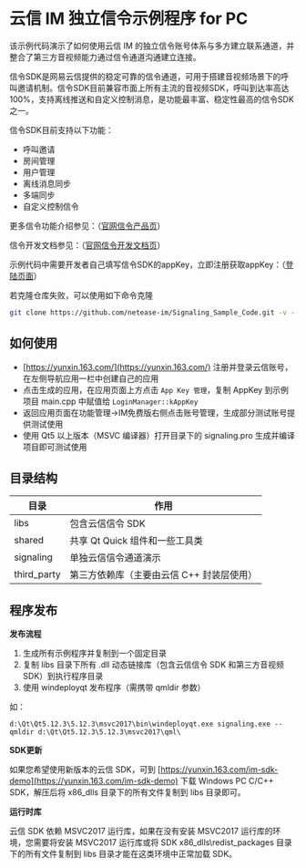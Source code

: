 
# 云信 IM 独立信令示例程序 for PC

该示例代码演示了如何使用云信 IM 的独立信令账号体系与多方建立联系通道，并整合了第三方音视频能力通过信令通道沟通建立连接。

信令SDK是网易云信提供的稳定可靠的信令通道，可用于搭建音视频场景下的呼叫邀请机制。信令SDK目前兼容市面上所有主流的音视频SDK，呼叫到达率高达100%，支持离线推送和自定义控制消息，是功能最丰富、稳定性最高的信令SDK之一。

信令SDK目前支持以下功能：
- 呼叫邀请
- 房间管理
- 用户管理
- 离线消息同步
- 多端同步
- 自定义控制信令

更多信令功能介绍参见：（[官网信令产品页](https://hubble.netease.com/sl/aaacQC)）

信令开发文档参见：（[官网信令开发文档页](https://hubble.netease.com/sl/aaacQE)）

示例代码中需要开发者自己填写信令SDK的appKey，立即注册获取appKey：（[登陆页面](https://hubble.netease.com/sl/aaacQD)）

若克隆仓库失败，可以使用如下命令克隆
```bash
git clone https://github.com/netease-im/Signaling_Sample_Code.git -v --depth 1
```

## 如何使用

 - [https://yunxin.163.com/](https://yunxin.163.com/) 注册并登录云信账号，在左侧导航应用一栏中创建自己的应用
 - 点击生成的应用，在应用页面上方点击 `App Key 管理`，复制 AppKey 到示例项目 main.cpp 中赋值给 `LoginManager::kAppKey`
 - 返回应用页面在功能管理->IM免费版右侧点击账号管理，生成部分测试账号提供测试使用
 - 使用 Qt5 以上版本（MSVC 编译器）打开目录下的 signaling.pro 生成并编译项目即可测试使用

## 目录结构

目录 | 作用
---- | ---
libs | 包含云信信令 SDK
shared | 共享 Qt Quick 组件和一些工具类
signaling | 单独云信信令通道演示
third_party | 第三方依赖库（主要由云信 C++ 封装层使用）

## 程序发布

**发布流程**

1. 生成所有示例程序并复制到一个固定目录
2. 复制 libs 目录下所有 .dll 动态链接库（包含云信信令 SDK 和第三方音视频 SDK）到执行程序目录
3. 使用 windeployqt 发布程序（需携带 qmldir 参数）

如：

```
d:\Qt\Qt5.12.3\5.12.3\msvc2017\bin\windeployqt.exe signaling.exe --qmldir d:\Qt\Qt5.12.3\5.12.3\msvc2017\qml\
```

**SDK更新**

如果您希望使用新版本的云信 SDK，可到 [https://yunxin.163.com/im-sdk-demo](https://yunxin.163.com/im-sdk-demo) 下载 Windows PC C/C++ SDK，解压后将 x86_dlls 目录下的所有文件复制到 libs 目录即可。

**运行时库**

云信 SDK 依赖 MSVC2017 运行库，如果在没有安装 MSVC2017 运行库的环境，您需要将安装 MSVC2017 运行库或将 SDK x86_dlls\redist_packages 目录下的所有文件复制到 libs 目录才能在这类环境中正常加载 SDK。


